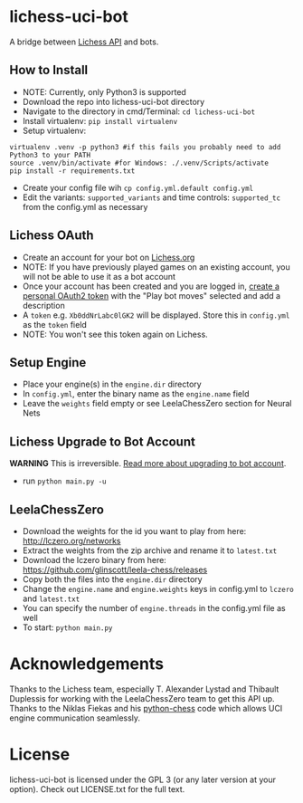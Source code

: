 # lichess-uci-bot
A bridge between [Lichess API](https://lichess.org/api#tag/Chess-Bot) and bots.


## How to Install
- NOTE: Currently, only Python3 is supported
- Download the repo into lichess-uci-bot directory
- Navigate to the directory in cmd/Terminal: `cd lichess-uci-bot`
- Install virtualenv: `pip install virtualenv`
- Setup virtualenv:
```
virtualenv .venv -p python3 #if this fails you probably need to add Python3 to your PATH
source .venv/bin/activate #for Windows: ./.venv/Scripts/activate
pip install -r requirements.txt
```
- Create your config file wih `cp config.yml.default config.yml`
- Edit the variants: `supported_variants` and time controls: `supported_tc` from the config.yml as necessary


## Lichess OAuth
- Create an account for your bot on [Lichess.org](https://lichess.org/signup)
- NOTE: If you have previously played games on an existing account, you will not be able to use it as a bot account
- Once your account has been created and you are logged in, [create a personal OAuth2 token](https://lichess.org/account/oauth/token) with the "Play bot moves" selected and add a description
- A `token` e.g. `Xb0ddNrLabc0lGK2` will be displayed. Store this in `config.yml` as the `token` field
- NOTE: You won't see this token again on Lichess.


## Setup Engine
- Place your engine(s) in the `engine.dir` directory
- In `config.yml`, enter the binary name as the `engine.name` field
- Leave the `weights` field empty or see LeelaChessZero section for Neural Nets


## Lichess Upgrade to Bot Account
**WARNING** This is irreversible. [Read more about upgrading to bot account](https://lichess.org/api#operation/botAccountUpgrade).
- run `python main.py -u`


## LeelaChessZero
- Download the weights for the id you want to play from here: http://lczero.org/networks
- Extract the weights from the zip archive and rename it to `latest.txt`
- Download the lczero binary from here: https://github.com/glinscott/leela-chess/releases
- Copy both the files into the `engine.dir` directory
- Change the `engine.name` and `engine.weights` keys in config.yml to `lczero` and `latest.txt`
- You can specify the number of `engine.threads` in the config.yml file as well
- To start: `python main.py`


# Acknowledgements
Thanks to the Lichess team, especially T. Alexander Lystad and Thibault Duplessis for working with the LeelaChessZero
team to get this API up. Thanks to the Niklas Fiekas and his [python-chess](https://github.com/niklasf/python-chess) code which allows UCI engine communication seamlessly.

# License
lichess-uci-bot is licensed under the GPL 3 (or any later version at your option). Check out LICENSE.txt for the full text.
